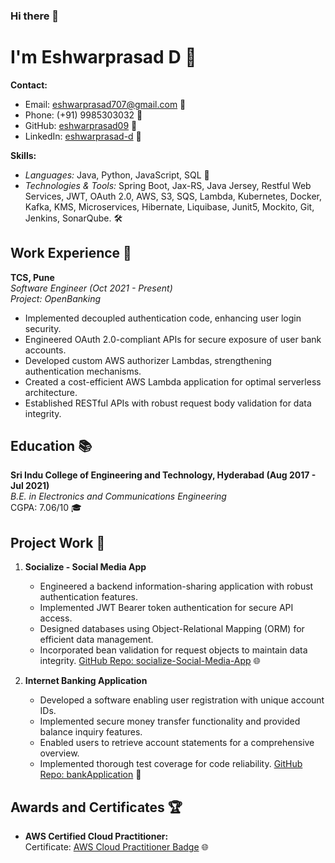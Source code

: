 ### Hi there 👋

<!--
**eshwarprasad09/eshwarprasad09** is a ✨ _special_ ✨ repository because its `README.md` (this file) appears on your GitHub profile.

Here are some ideas to get you started:

- 🔭 I’m currently working on ...
- 🌱 I’m currently learning ...
- 👯 I’m looking to collaborate on ...
- 🤔 I’m looking for help with ...
- 💬 Ask me about ...
- 📫 How to reach me: ...
- 😄 Pronouns: ...
- ⚡ Fun fact: ...
-->
# I'm Eshwarprasad D 🚀

**Contact:**  
- Email: eshwarprasad707@gmail.com 📧  
- Phone: (+91) 9985303032 📱  
- GitHub: [eshwarprasad09](https://github.com/eshwarprasad09) 🐙  
- LinkedIn: [eshwarprasad-d](https://www.linkedin.com/in/eshwarprasad-d) 👔

**Skills:**  
- *Languages:* Java, Python, JavaScript, SQL 🚀  
- *Technologies & Tools:* Spring Boot, Jax-RS, Java Jersey, Restful Web Services, JWT, OAuth 2.0, AWS, S3, SQS, Lambda, Kubernetes, Docker, Kafka, KMS, Microservices, Hibernate, Liquibase, Junit5, Mockito, Git, Jenkins, SonarQube. 🛠️

## Work Experience 🏢

**TCS, Pune**  
*Software Engineer (Oct 2021 - Present)*  
*Project: OpenBanking*
- Implemented decoupled authentication code, enhancing user login security.
- Engineered OAuth 2.0-compliant APIs for secure exposure of user bank accounts.
- Developed custom AWS authorizer Lambdas, strengthening authentication mechanisms.
- Created a cost-efficient AWS Lambda application for optimal serverless architecture.
- Established RESTful APIs with robust request body validation for data integrity.

## Education 📚

**Sri Indu College of Engineering and Technology, Hyderabad (Aug 2017 - Jul 2021)**  
*B.E. in Electronics and Communications Engineering*  
CGPA: 7.06/10 🎓

## Project Work 🚀

1. **Socialize - Social Media App**  
   - Engineered a backend information-sharing application with robust authentication features.
   - Implemented JWT Bearer token authentication for secure API access.
   - Designed databases using Object-Relational Mapping (ORM) for efficient data management.
   - Incorporated bean validation for request objects to maintain data integrity.
   [GitHub Repo: socialize-Social-Media-App](https://github.com/eshwarprasad09/socialize-Social-Media-App) 🌐

2. **Internet Banking Application**  
   - Developed a software enabling user registration with unique account IDs.
   - Implemented secure money transfer functionality and provided balance inquiry features.
   - Enabled users to retrieve account statements for a comprehensive overview.
   - Implemented thorough test coverage for code reliability.
   [GitHub Repo: bankApplication](https://github.com/eshwarprasad09/bankApplication) 🏦

## Awards and Certificates 🏆

- **AWS Certified Cloud Practitioner:**  
  Certificate: [AWS Cloud Practitioner Badge](www.credly.com/badges) 🌐
